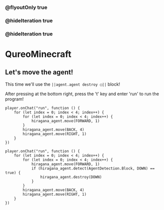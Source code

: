 ### @flyoutOnly true
### @hideIteration true
### @hideIteration true
# QureoMinecraft

## Let's move the agent!

This time we'll use the ``||agent.agent destroy ◯||`` block!

After pressing [](https://raw.githubusercontent.com/camp-minecraft/TechkidsCampTutorial/master/images/playbutton.png) at the bottom right, press the 't' key and enter 'run' to run the program!
```template
player.onChat("run", function () {
    for (let index = 0; index < 4; index++) {
        for (let index = 0; index < 4; index++) {
            hiragana_agent.move(FORWARD, 1)
        }
        hiragana_agent.move(BACK, 4)
        hiragana_agent.move(RIGHT, 1)
    }
})
```
```ghost
player.onChat("run", function () {
    for (let index = 0; index < 4; index++) {
        for (let index = 0; index < 4; index++) {
            hiragana_agent.move(FORWARD, 1)
            if (hiragana_agent.detect(AgentDetection.Block, DOWN) == true) {
                hiragana_agent.destroy(DOWN)
            }
        }
        hiragana_agent.move(BACK, 4)
        hiragana_agent.move(RIGHT, 1)
    }
})
```